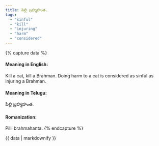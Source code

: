 ```yaml
---
title: పిల్లి బ్రహ్మహంత.
tags:
  - "sinful"
  - "kill"
  - "injuring"
  - "harm"
  - "considered"
---
```


{% capture data %}
#### Meaning in English:
Kill a cat, kill a Brahman.
Doing harm to a cat is considered as sinful as injuring a Brahman.

#### Meaning in Telugu:
పిల్లి బ్రహ్మహంత.

#### Romanization:
Pilli brahmahanta.
{% endcapture %}

{{ data | markdownify }}

